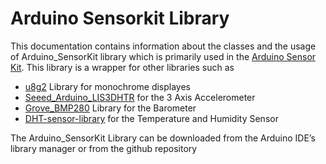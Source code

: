 # Arduino Sensorkit Library

This documentation contains information about the classes and the usage of Arduino_SensorKit library which is primarily used in the [Arduino Sensor Kit](https://sensorkit.arduino.cc/). This library is a wrapper for other libraries such as

* [u8g2](https://github.com/olikraus/U8g2_Arduino) Library for monochrome displayes
* [Seeed_Arduino_LIS3DHTR](https://github.com/Seeed-Studio/Seeed_Arduino_LIS3DHTR) for the 3 Axis Accelerometer
* [Grove_BMP280](https://github.com/Seeed-Studio/Grove_BMP280) Library for the Barometer
* [DHT-sensor-library](https://github.com/adafruit/DHT-sensor-library) for the Temperature and Humidity Sensor

The Arduino_SensorKit Library can be downloaded from the Arduino IDE’s library manager or from the github repository
